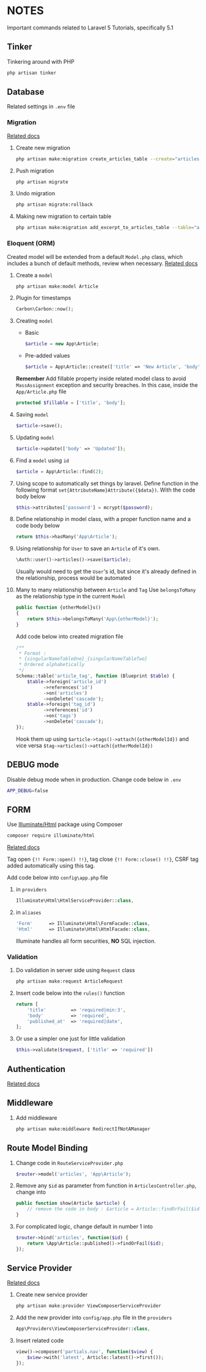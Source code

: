 # NOTES

Important commands related to Laravel 5 Tutorials, specifically 5.1

## Tinker

Tinkering around with PHP
```BASH
php artisan tinker
```

## Database

Related settings in `.env` file

### Migration

[Related docs](http://laravel.com/docs/5.1/migrations)

1.  Create new migration
    ```BASH
    php artisan make:migration create_articles_table --create="articles"
    ```

2.  Push migration
    ```BASH
    php artisan migrate
    ```

3.  Undo migration
    ```BASH
    php artisan migrate:rollback
    ```

4.  Making new migration to certain table
    ```BASH
    php artisan make:migration add_excerpt_to_articles_table --table="articles"
    ```

### Eloquent (ORM)

Created model will be extended from a default `Model.php` class, which includes a bunch of default methods, review when necessary.
[Related docs](http://laravel.com/docs/5.1/eloquent)

1.  Create a `model`
    ```BASH
    php artisan make:model Article
    ```

2.  Plugin for timestamps
    ```PHP
    Carbon\Carbon::now();
    ```

3.  Creating `model`
    *  Basic
        ```PHP
        $article = new App\Article;
        ```

    *  Pre-added values
        ```PHP
        $article = App\Article::create(['title' => 'New Article', 'body' = > 'New body']);
        ```

    **Remember**
    Add fillable property inside related model class to avoid `MassAssignment` exception and security breaches. In this case, inside the `App/Article.php` file
    ```PHP
    protected $fillable = ['title', 'body'];
    ```

4.  Saving `model`
    ```PHP
    $article->save();
    ```

5.  Updating `model`
    ```PHP
    $article->update(['body' => 'Updated']);
    ```

6.  Find a `model` using `id`
    ```PHP
    $article = App\Article::find(2);
    ```

7.  Using scope to automatically set things by laravel. Define function in the following format ```set{AttributeName}Attribute({$data})```. With the code body below
    ```PHP
    $this->attributes['password'] = mcrypt($password);
    ```

8.  Define relationship in model class, with a proper function name and a code body below
    ```PHP
    return $this->hasMany('App\Article');
    ```

9.  Using relationship for `User` to save an `Article` of it's own.
    ```PHP
    \Auth::user()->articles()->save($article);
    ```

    Usually would need to get the `User`'s id, but since it's already defined in the relationship, process would be automated

10. Many to many relationship between `Article` and `Tag`
    Use `belongsToMany` as the relationship type in the current `Model`
    ```PHP
    public function {otherModel}s()
    {
        return $this->belongsToMany('App\{otherModel}');
    }
    ```

    Add code below into created migration file
    ```PHP
    /**
     * Format :
     * {singularNameTableOne}_{singularNameTableTwo}
     * Ordered alphabetically
     */
    Schema::table('article_tag', function (Blueprint $table) {
        $table->foreign('article_id')
              ->references('id')
              ->on('articles')
              ->onDelete('cascade');
        $table->foreign('tag_id')
              ->references('id')
              ->on('tags')
              ->onDelete('cascade');
    });
    ```

    Hook them up using `$article->tags()->attach({otherModelId})` and vice versa `$tag->articles()->attach({otherModelId})`

## DEBUG mode

Disable debug mode when in production. Change code below in `.env`
```BASH
APP_DEBUG=false
```

## FORM

Use [Illuminate/Html](https://github.com/illuminate/html) package using Composer
```BASH
composer require illuminate/html
```

[Related docs](http://laravelcollective.com/docs/5.1/html)

Tag open `{!! Form::open() !!}`, tag close `{!! Form::close() !!}`, CSRF tag added automatically using this tag.

Add code below into ```config\app.php``` file
1.  in `providers`
    ```PHP
    Illuminate\Html\HtmlServiceProvider::class,
    ```

2.  in `aliases`
    ```PHP
    'Form'      => Illuminate\Html\FormFacade::class,
    'Html'      => Illuminate\Html\HtmlFacade::class,
    ```

    Illuminate handles all form securities, **NO** SQL injection.

### Validation

1.  Do validation in server side using `Request` class
    ```PHP
    php artisan make:request ArticleRequest
    ```

2.  Insert code below into the `rules()` function
    ```PHP
    return [
        'title'         => 'required|min:3',
        'body'          => 'required',
        'published_at'  => 'required|date',
    ];
    ```

3.  Or use a simpler one just for little validation
    ```PHP
    $this->validate($request, ['title' => 'required'])
    ```

## Authentication
[Related docs](http://laravel.com/docs/5.1/authentication)

## Middleware

1.  Add middleware
    ```BASH
    php artisan make:middleware RedirectIfNotAManager
    ```

## Route Model Binding

1.  Change code in `RouteServiceProvider.php`
    ```PHP
    $router->model('articles', 'App\Article');
    ```

2.  Remove any `$id` as parameter from function in `ArticlesController.php`, change into
    ```PHP
    public function show(Article $article) {
        // remove the code in body : $article = Article::findOrFail($id);
    }
    ```

3.  For complicated logic, change default in number 1 into
    ```PHP
    $router->bind('articles', function($id) {
        return \App\Article::published()->findOrFail($id);
    });
    ```

## Service Provider
[Related docs](http://laravel.com/docs/5.1/container)

1.  Create new service provider
    ```PHP
    php artisan make:provider ViewComposerServiceProvider
    ```

2.  Add the new provider into `config/app.php` file in the `providers`
    ```PHP
    App\Providers\ViewComposerServiceProvider::class,
    ```

3.  Insert related code
    ```PHP
    view()->composer('partials.nav', function($view) {
        $view->with('latest', Article::latest()->first());
    });
    ```
